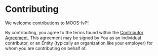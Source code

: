 # Contributing

We welcome contributions to MOOS-IvP!

By contributing, you agree to the terms found within the [Contributor Agreement](./docs/licensing/CLA.md).
This agreement may be signed by You as an individual contributor, or an Entity (typically an organization like your employer) for whom you are contributing on behalf of.